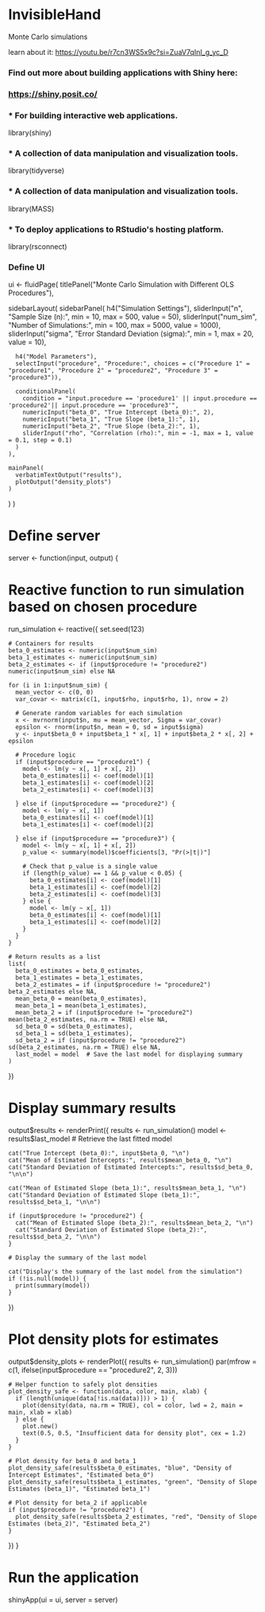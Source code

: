 # InvisibleHand

Monte Carlo simulations 

learn about it: https://youtu.be/r7cn3WS5x9c?si=ZuaV7qInI_g_yc_D

### Find out more about building applications with Shiny here:
###    https://shiny.posit.co/


### * For building interactive web applications.
library(shiny)
### * A collection of data manipulation and visualization tools.
library(tidyverse)
### * A collection of data manipulation and visualization tools.
library(MASS)
### * To deploy applications to RStudio's hosting platform.
library(rsconnect) 

### Define UI
ui <- fluidPage(
  titlePanel("Monte Carlo Simulation with Different OLS Procedures"),
  
  sidebarLayout(
    sidebarPanel(
      h4("Simulation Settings"),
      sliderInput("n", "Sample Size (n):", min = 10, max = 500, value = 50),
      sliderInput("num_sim", "Number of Simulations:", min = 100, max = 5000, value = 1000),
      sliderInput("sigma", "Error Standard Deviation (sigma):", min = 1, max = 20, value = 10),
      
      h4("Model Parameters"),
      selectInput("procedure", "Procedure:", choices = c("Procedure 1" = "procedure1", "Procedure 2" = "procedure2", "Procedure 3" = "procedure3")),
      
      conditionalPanel(
        condition = "input.procedure == 'procedure1' || input.procedure == 'procedure2'|| input.procedure == 'procedure3'",
        numericInput("beta_0", "True Intercept (beta_0):", 2),
        numericInput("beta_1", "True Slope (beta_1):", 1),
        numericInput("beta_2", "True Slope (beta_2):", 1),
        sliderInput("rho", "Correlation (rho):", min = -1, max = 1, value = 0.1, step = 0.1)
      )
    ),
    
    mainPanel(
      verbatimTextOutput("results"),
      plotOutput("density_plots")
    )
  )
)

# Define server
server <- function(input, output) {
  
  # Reactive function to run simulation based on chosen procedure
  run_simulation <- reactive({
    set.seed(123)
    
    # Containers for results
    beta_0_estimates <- numeric(input$num_sim)
    beta_1_estimates <- numeric(input$num_sim)
    beta_2_estimates <- if (input$procedure != "procedure2") numeric(input$num_sim) else NA
    
    for (i in 1:input$num_sim) {
      mean_vector <- c(0, 0)
      var_covar <- matrix(c(1, input$rho, input$rho, 1), nrow = 2)
      
      # Generate random variables for each simulation
      x <- mvrnorm(input$n, mu = mean_vector, Sigma = var_covar)
      epsilon <- rnorm(input$n, mean = 0, sd = input$sigma)
      y <- input$beta_0 + input$beta_1 * x[, 1] + input$beta_2 * x[, 2] + epsilon
      
      # Procedure logic
      if (input$procedure == "procedure1") {
        model <- lm(y ~ x[, 1] + x[, 2])
        beta_0_estimates[i] <- coef(model)[1]
        beta_1_estimates[i] <- coef(model)[2]
        beta_2_estimates[i] <- coef(model)[3]
        
      } else if (input$procedure == "procedure2") {
        model <- lm(y ~ x[, 1])
        beta_0_estimates[i] <- coef(model)[1]
        beta_1_estimates[i] <- coef(model)[2]
        
      } else if (input$procedure == "procedure3") {
        model <- lm(y ~ x[, 1] + x[, 2])
        p_value <- summary(model)$coefficients[3, "Pr(>|t|)"]
        
        # Check that p_value is a single value
        if (length(p_value) == 1 && p_value < 0.05) {
          beta_0_estimates[i] <- coef(model)[1]
          beta_1_estimates[i] <- coef(model)[2]
          beta_2_estimates[i] <- coef(model)[3]
        } else {
          model <- lm(y ~ x[, 1])
          beta_0_estimates[i] <- coef(model)[1]
          beta_1_estimates[i] <- coef(model)[2]
        }
      }
    }
    
    # Return results as a list
    list(
      beta_0_estimates = beta_0_estimates,
      beta_1_estimates = beta_1_estimates,
      beta_2_estimates = if (input$procedure != "procedure2") beta_2_estimates else NA,
      mean_beta_0 = mean(beta_0_estimates),
      mean_beta_1 = mean(beta_1_estimates),
      mean_beta_2 = if (input$procedure != "procedure2") mean(beta_2_estimates, na.rm = TRUE) else NA,
      sd_beta_0 = sd(beta_0_estimates),
      sd_beta_1 = sd(beta_1_estimates),
      sd_beta_2 = if (input$procedure != "procedure2") sd(beta_2_estimates, na.rm = TRUE) else NA,
      last_model = model  # Save the last model for displaying summary
    )
  })
  
  # Display summary results
  output$results <- renderPrint({
    results <- run_simulation()
    model <- results$last_model  # Retrieve the last fitted model
    
    cat("True Intercept (beta_0):", input$beta_0, "\n")
    cat("Mean of Estimated Intercepts:", results$mean_beta_0, "\n")
    cat("Standard Deviation of Estimated Intercepts:", results$sd_beta_0, "\n\n")
    
    cat("Mean of Estimated Slope (beta_1):", results$mean_beta_1, "\n")
    cat("Standard Deviation of Estimated Slope (beta_1):", results$sd_beta_1, "\n\n")
    
    if (input$procedure != "procedure2") {
      cat("Mean of Estimated Slope (beta_2):", results$mean_beta_2, "\n")
      cat("Standard Deviation of Estimated Slope (beta_2):", results$sd_beta_2, "\n\n")
    }
    
    # Display the summary of the last model
    
    cat("Display's the summary of the last model from the simulation")
    if (!is.null(model)) {
      print(summary(model))
    }
  })
  
  # Plot density plots for estimates
  output$density_plots <- renderPlot({
    results <- run_simulation()
    par(mfrow = c(1, ifelse(input$procedure == "procedure2", 2, 3)))
    
    # Helper function to safely plot densities
    plot_density_safe <- function(data, color, main, xlab) {
      if (length(unique(data[!is.na(data)])) > 1) {
        plot(density(data, na.rm = TRUE), col = color, lwd = 2, main = main, xlab = xlab)
      } else {
        plot.new()
        text(0.5, 0.5, "Insufficient data for density plot", cex = 1.2)
      }
    }
    
    # Plot density for beta_0 and beta_1
    plot_density_safe(results$beta_0_estimates, "blue", "Density of Intercept Estimates", "Estimated beta_0")
    plot_density_safe(results$beta_1_estimates, "green", "Density of Slope Estimates (beta_1)", "Estimated beta_1")
    
    # Plot density for beta_2 if applicable
    if (input$procedure != "procedure2") {
      plot_density_safe(results$beta_2_estimates, "red", "Density of Slope Estimates (beta_2)", "Estimated beta_2")
    }
  })
}

# Run the application 
shinyApp(ui = ui, server = server)
